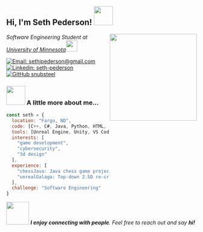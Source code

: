 <h2> Hi, I'm Seth Pederson! <img src="https://files.oaiusercontent.com/file-HmRMVmDdnQMDhSeyYU4MaA?se=2025-01-19T22%3A14%3A37Z&sp=r&sv=2024-08-04&sr=b&rscc=max-age%3D604800%2C%20immutable%2C%20private&rscd=attachment%3B%20filename%3Dd06f932d-b6ac-401b-a02b-2b8eaffc23c6.webp&sig=8sDX2gAvSJ5F2/bl9kvdMdH8bj/8AojVebO0DESqE9c%3D" width="50"></h2>

<img align='right' src="https://media.giphy.com/media/26AHONQ79FdWZhAI0/giphy.gif" width="230">

<p><em>Software Engineering Student at <a href="https://twin-cities.umn.edu">University of Minnesota</a><img src="https://media.giphy.com/media/WUlplcMpOCEmTGBtBW/giphy.gif" width="30">  
</em></p>

[![Email: sethjpederson@gmail.com](https://img.shields.io/badge/-Email-red?style=flat-square&logo=Gmail&logoColor=white)](mailto:sethjpederson@gmail.com)
[![Linkedin: seth-pederson](https://img.shields.io/badge/-seth--pederson-blue?style=flat-square&logo=Linkedin&logoColor=white&link=https://www.linkedin.com/in/seth-pederson-237007303/)](https://www.linkedin.com/in/seth-pederson-237007303/)
[![GitHub snubsteel](https://img.shields.io/github/followers/snubsteel?label=follow&style=social)](https://github.com/snubsteel)

### <img src="https://media.giphy.com/media/VgCDAzcKvsR6OM0uWg/giphy.gif" width="50"> A little more about me...  

```javascript
const seth = {
  location: "Fargo, ND",
  code: [C++, C#, Java, Python, HTML, CSS, JavaScript, SQL],
  tools: [Unreal Engine, Unity, VS Code, Git],
  interests: [
    "game development",
    "cybersecurity",
    "3d design"
  ],
  experience: [
    "chessJava: Java chess game project",
    "unrealGalaga: Top-down 2.5D re-creation of Galaga"
  ],
  challenge: "Software Engineering"
}
```

<img src="https://media.giphy.com/media/LnQjpWaON8nhr21vNW/giphy.gif" width="60"> <em><b>I enjoy connecting with people</b>. Feel free to reach out and say <b>hi!</b></em>
